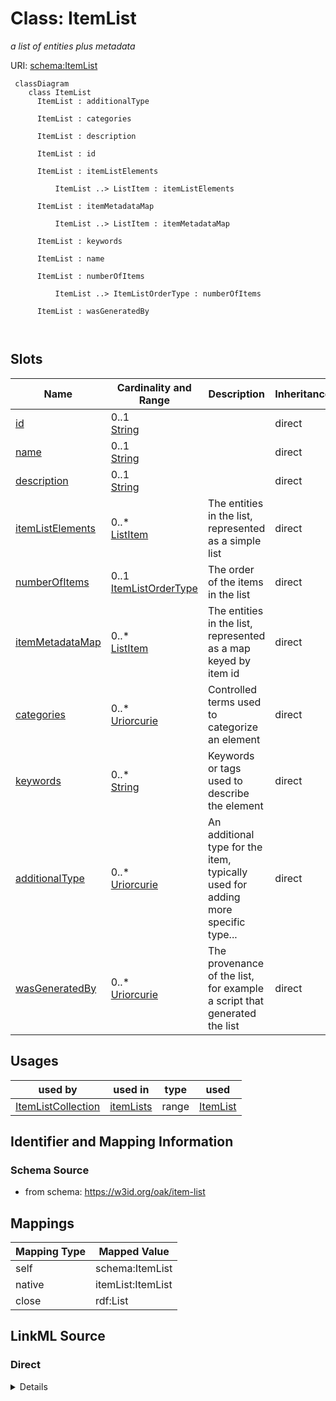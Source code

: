 # Class: ItemList
_a list of entities plus metadata_




URI: [schema:ItemList](http://schema.org/ItemList)



```{mermaid}
 classDiagram
    class ItemList
      ItemList : additionalType
        
      ItemList : categories
        
      ItemList : description
        
      ItemList : id
        
      ItemList : itemListElements
        
          ItemList ..> ListItem : itemListElements
        
      ItemList : itemMetadataMap
        
          ItemList ..> ListItem : itemMetadataMap
        
      ItemList : keywords
        
      ItemList : name
        
      ItemList : numberOfItems
        
          ItemList ..> ItemListOrderType : numberOfItems
        
      ItemList : wasGeneratedBy
        
      
```




<!-- no inheritance hierarchy -->


## Slots

| Name | Cardinality and Range | Description | Inheritance |
| ---  | --- | --- | --- |
| [id](id.md) | 0..1 <br/> [String](String.md) |  | direct |
| [name](name.md) | 0..1 <br/> [String](String.md) |  | direct |
| [description](description.md) | 0..1 <br/> [String](String.md) |  | direct |
| [itemListElements](itemListElements.md) | 0..* <br/> [ListItem](ListItem.md) | The entities in the list, represented as a simple list | direct |
| [numberOfItems](numberOfItems.md) | 0..1 <br/> [ItemListOrderType](ItemListOrderType.md) | The order of the items in the list | direct |
| [itemMetadataMap](itemMetadataMap.md) | 0..* <br/> [ListItem](ListItem.md) | The entities in the list, represented as a map keyed by item id | direct |
| [categories](categories.md) | 0..* <br/> [Uriorcurie](Uriorcurie.md) | Controlled terms used to categorize an element | direct |
| [keywords](keywords.md) | 0..* <br/> [String](String.md) | Keywords or tags used to describe the element | direct |
| [additionalType](additionalType.md) | 0..* <br/> [Uriorcurie](Uriorcurie.md) | An additional type for the item, typically used for adding more specific type... | direct |
| [wasGeneratedBy](wasGeneratedBy.md) | 0..* <br/> [Uriorcurie](Uriorcurie.md) | The provenance of the list, for example a script that generated the list | direct |





## Usages

| used by | used in | type | used |
| ---  | --- | --- | --- |
| [ItemListCollection](ItemListCollection.md) | [itemLists](itemLists.md) | range | [ItemList](ItemList.md) |






## Identifier and Mapping Information







### Schema Source


* from schema: https://w3id.org/oak/item-list





## Mappings

| Mapping Type | Mapped Value |
| ---  | ---  |
| self | schema:ItemList |
| native | itemList:ItemList |
| close | rdf:List |





## LinkML Source

<!-- TODO: investigate https://stackoverflow.com/questions/37606292/how-to-create-tabbed-code-blocks-in-mkdocs-or-sphinx -->

### Direct

<details>
```yaml
name: ItemList
description: a list of entities plus metadata
from_schema: https://w3id.org/oak/item-list
close_mappings:
- rdf:List
rank: 1000
attributes:
  id:
    name: id
    description: The identifier of the list
    from_schema: https://w3id.org/oak/item-list
    rank: 1000
    range: uriorcurie
  name:
    name: name
    description: The name of the list
    from_schema: https://w3id.org/oak/item-list
    rank: 1000
    range: string
  description:
    name: description
    description: A description of the list
    from_schema: https://w3id.org/oak/item-list
    rank: 1000
    range: string
  itemListElements:
    name: itemListElements
    description: The entities in the list, represented as a simple list
    from_schema: https://w3id.org/oak/item-list
    rank: 1000
    singular_name: itemListElement
    slot_uri: schema:itemListElement
    multivalued: true
    range: ListItem
    inlined: false
  numberOfItems:
    name: numberOfItems
    description: The order of the items in the list
    from_schema: https://w3id.org/oak/item-list
    rank: 1000
    slot_uri: schema:numberOfItems
    range: ItemListOrderType
  itemMetadataMap:
    name: itemMetadataMap
    description: The entities in the list, represented as a map keyed by item id
    from_schema: https://w3id.org/oak/item-list
    rank: 1000
    multivalued: true
    range: ListItem
    inlined: true
  categories:
    name: categories
    description: Controlled terms used to categorize an element.
    comments:
    - if you wish to use uncontrolled terms or terms that lack identifiers then use
      the keywords element
    from_schema: https://w3id.org/oak/item-list
    rank: 1000
    singular_name: category
    slot_uri: dcterms:subject
    multivalued: true
    range: uriorcurie
  keywords:
    name: keywords
    description: Keywords or tags used to describe the element
    from_schema: https://w3id.org/oak/item-list
    rank: 1000
    singular_name: keyword
    slot_uri: schema:keywords
    multivalued: true
    range: string
  additionalType:
    name: additionalType
    description: An additional type for the item, typically used for adding more specific
      types from external vocabularies in microdata syntax. This is a relationship
      between something and a class that the thing is in. In RDFa syntax, it is better
      to use the native RDFa syntax - the 'typeof' attribute - for multiple types.
      Schema.org tools may have only weaker understanding of extra types, in particular
      those defined externally.
    from_schema: https://w3id.org/oak/item-list
    rank: 1000
    slot_uri: schema:additionalType
    multivalued: true
    range: uriorcurie
  wasGeneratedBy:
    name: wasGeneratedBy
    description: The provenance of the list, for example a script that generated the
      list
    from_schema: https://w3id.org/oak/item-list
    rank: 1000
    slot_uri: prov:wasGeneratedBy
    multivalued: true
    range: uriorcurie
class_uri: schema:ItemList

```
</details>

### Induced

<details>
```yaml
name: ItemList
description: a list of entities plus metadata
from_schema: https://w3id.org/oak/item-list
close_mappings:
- rdf:List
rank: 1000
attributes:
  id:
    name: id
    description: The identifier of the list
    from_schema: https://w3id.org/oak/item-list
    rank: 1000
    alias: id
    owner: ItemList
    domain_of:
    - ItemList
    - ListItem
    range: uriorcurie
  name:
    name: name
    description: The name of the list
    from_schema: https://w3id.org/oak/item-list
    rank: 1000
    alias: name
    owner: ItemList
    domain_of:
    - ItemList
    - Thing
    range: string
  description:
    name: description
    description: A description of the list
    from_schema: https://w3id.org/oak/item-list
    rank: 1000
    alias: description
    owner: ItemList
    domain_of:
    - ItemList
    - Thing
    range: string
  itemListElements:
    name: itemListElements
    description: The entities in the list, represented as a simple list
    from_schema: https://w3id.org/oak/item-list
    rank: 1000
    singular_name: itemListElement
    slot_uri: schema:itemListElement
    multivalued: true
    alias: itemListElements
    owner: ItemList
    domain_of:
    - ItemList
    range: ListItem
    inlined: false
  numberOfItems:
    name: numberOfItems
    description: The order of the items in the list
    from_schema: https://w3id.org/oak/item-list
    rank: 1000
    slot_uri: schema:numberOfItems
    alias: numberOfItems
    owner: ItemList
    domain_of:
    - ItemList
    range: ItemListOrderType
  itemMetadataMap:
    name: itemMetadataMap
    description: The entities in the list, represented as a map keyed by item id
    from_schema: https://w3id.org/oak/item-list
    rank: 1000
    multivalued: true
    alias: itemMetadataMap
    owner: ItemList
    domain_of:
    - ItemList
    range: ListItem
    inlined: true
  categories:
    name: categories
    description: Controlled terms used to categorize an element.
    comments:
    - if you wish to use uncontrolled terms or terms that lack identifiers then use
      the keywords element
    from_schema: https://w3id.org/oak/item-list
    rank: 1000
    singular_name: category
    slot_uri: dcterms:subject
    multivalued: true
    alias: categories
    owner: ItemList
    domain_of:
    - ItemList
    range: uriorcurie
  keywords:
    name: keywords
    description: Keywords or tags used to describe the element
    from_schema: https://w3id.org/oak/item-list
    rank: 1000
    singular_name: keyword
    slot_uri: schema:keywords
    multivalued: true
    alias: keywords
    owner: ItemList
    domain_of:
    - ItemList
    range: string
  additionalType:
    name: additionalType
    description: An additional type for the item, typically used for adding more specific
      types from external vocabularies in microdata syntax. This is a relationship
      between something and a class that the thing is in. In RDFa syntax, it is better
      to use the native RDFa syntax - the 'typeof' attribute - for multiple types.
      Schema.org tools may have only weaker understanding of extra types, in particular
      those defined externally.
    from_schema: https://w3id.org/oak/item-list
    rank: 1000
    slot_uri: schema:additionalType
    multivalued: true
    alias: additionalType
    owner: ItemList
    domain_of:
    - ItemList
    range: uriorcurie
  wasGeneratedBy:
    name: wasGeneratedBy
    description: The provenance of the list, for example a script that generated the
      list
    from_schema: https://w3id.org/oak/item-list
    rank: 1000
    slot_uri: prov:wasGeneratedBy
    multivalued: true
    alias: wasGeneratedBy
    owner: ItemList
    domain_of:
    - ItemList
    range: uriorcurie
class_uri: schema:ItemList

```
</details>
